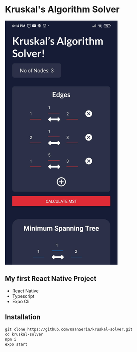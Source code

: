 # Kruskal's Algorithm Solver

<img src="assets/screenshot.jpg" width="360" />

## My first React Native Project

- React Native
- Typescript
- Expo Cli

## Installation

```properties
git clone https://github.com/KaanSerin/kruskal-solver.git
cd kruskal-solver
npm i
expo start
```
